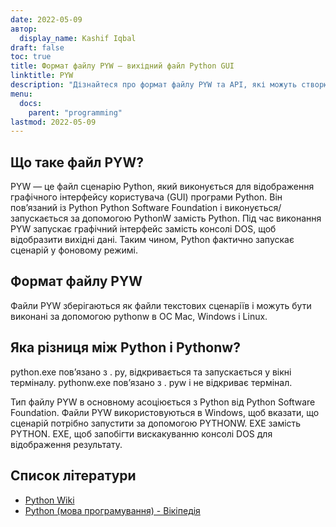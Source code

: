 ```yaml
---
date: 2022-05-09
автор:
  display_name: Kashif Iqbal
draft: false
toc: true
title: Формат файлу PYW – вихідний файл Python GUI
linktitle: PYW
description: "Дізнайтеся про формат файлу PYW та API, які можуть створювати та відкривати файли PYW."
menu:
  docs:
    parent: "programming"
lastmod: 2022-05-09
---
```


## Що таке файл PYW?

PYW — це файл сценарію Python, який виконується для відображення графічного інтерфейсу користувача (GUI) програми Python. Він пов’язаний із Python Python Software Foundation і виконується/запускається за допомогою PythonW замість Python. Під час виконання PYW запускає графічний інтерфейс замість консолі DOS, щоб відобразити вихідні дані. Таким чином, Python фактично запускає сценарій у фоновому режимі.

## Формат файлу PYW

Файли PYW зберігаються як файли текстових сценаріїв і можуть бути виконані за допомогою pythonw в ОС Mac, Windows і Linux.

## Яка різниця між Python і Pythonw?

python.exe пов’язано з . py, відкривається та запускається у вікні терміналу. pythonw.exe пов’язано з . pyw і не відкриває термінал.

Тип файлу PYW в основному асоціюється з Python від Python Software Foundation. Файли PYW використовуються в Windows, щоб вказати, що сценарій потрібно запустити за допомогою PYTHONW. EXE замість PYTHON. EXE, щоб запобігти вискакуванню консолі DOS для відображення результату.

## Список літератури

* [Python Wiki](https://wiki.python.org/moin/Pyrex)
* [Python (мова програмування) - Вікіпедія](https://en.wikipedia.org/wiki/Python_(programming_language))


